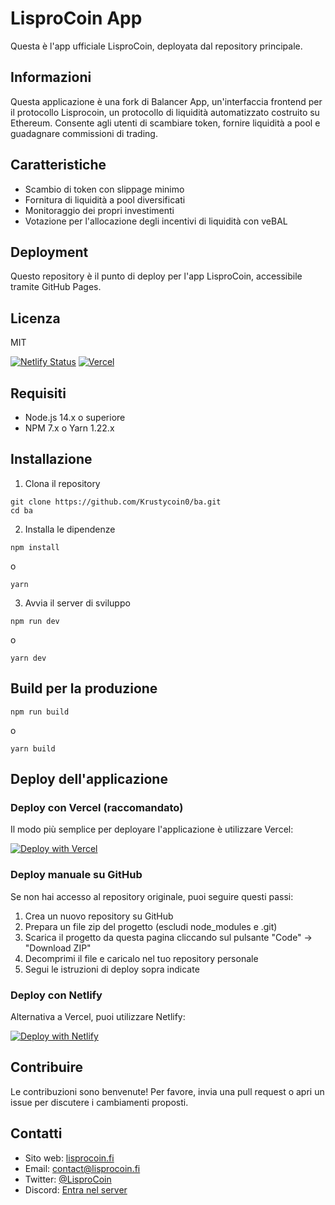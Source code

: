 # LisproCoin App

Questa è l'app ufficiale LisproCoin, deployata dal repository principale.

## Informazioni

Questa applicazione è una fork di Balancer App, un'interfaccia frontend per il protocollo Lisprocoin, un protocollo di liquidità automatizzato costruito su Ethereum. Consente agli utenti di scambiare token, fornire liquidità a pool e guadagnare commissioni di trading.

## Caratteristiche

- Scambio di token con slippage minimo
- Fornitura di liquidità a pool diversificati
- Monitoraggio dei propri investimenti
- Votazione per l'allocazione degli incentivi di liquidità con veBAL

## Deployment

Questo repository è il punto di deploy per l'app LisproCoin, accessibile tramite GitHub Pages.

## Licenza

MIT

[![Netlify Status](https://api.netlify.com/api/v1/badges/your-netlify-id/deploy-status)](https://app.netlify.com/sites/lisprocoin/deploys)
[![Vercel](https://therealsujitk-vercel-badge.vercel.app/?app=lisprocoin)](https://lisprocoin.vercel.app)

## Requisiti

- Node.js 14.x o superiore
- NPM 7.x o Yarn 1.22.x

## Installazione

1. Clona il repository
```
git clone https://github.com/Krustycoin0/ba.git
cd ba
```

2. Installa le dipendenze
```
npm install
```
o
```
yarn
```

3. Avvia il server di sviluppo
```
npm run dev
```
o
```
yarn dev
```

## Build per la produzione

```
npm run build
```
o
```
yarn build
```

## Deploy dell'applicazione

### Deploy con Vercel (raccomandato)

Il modo più semplice per deployare l'applicazione è utilizzare Vercel:

[![Deploy with Vercel](https://vercel.com/button)](https://vercel.com/new/clone?repository-url=https%3A%2F%2Fgithub.com%2FKrustycoin0%2Fba)

### Deploy manuale su GitHub

Se non hai accesso al repository originale, puoi seguire questi passi:

1. Crea un nuovo repository su GitHub 
2. Prepara un file zip del progetto (escludi node_modules e .git)
3. Scarica il progetto da questa pagina cliccando sul pulsante "Code" -> "Download ZIP"
4. Decomprimi il file e caricalo nel tuo repository personale
5. Segui le istruzioni di deploy sopra indicate

### Deploy con Netlify

Alternativa a Vercel, puoi utilizzare Netlify:

[![Deploy with Netlify](https://www.netlify.com/img/deploy/button.svg)](https://app.netlify.com/start/deploy?repository=https://github.com/Krustycoin0/ba)

## Contribuire

Le contribuzioni sono benvenute! Per favore, invia una pull request o apri un issue per discutere i cambiamenti proposti.

## Contatti

- Sito web: [lisprocoin.fi](https://lisprocoin.fi)
- Email: [contact@lisprocoin.fi](mailto:contact@lisprocoin.fi)
- Twitter: [@LisproCoin](https://twitter.com/LisproCoin)
- Discord: [Entra nel server](https://discord.gg/lisprocoin)
